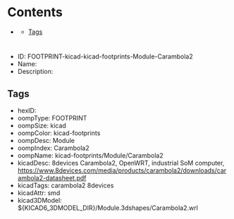 



Contents
========

* [](#)
	* [Tags](#tags)

# 

- ID: FOOTPRINT-kicad-kicad-footprints-Module-Carambola2
- Name: 
- Description: 

## Tags

- hexID: 
- oompType: FOOTPRINT
- oompSize: kicad
- oompColor: kicad-footprints
- oompDesc: Module
- oompIndex: Carambola2
- oompName: kicad-footprints/Module/Carambola2
- kicadDesc: 8devices Carambola2, OpenWRT, industrial SoM computer, https://www.8devices.com/media/products/carambola2/downloads/carambola2-datasheet.pdf
- kicadTags: carambola2 8devices
- kicadAttr: smd
- kicad3DModel: ${KICAD6_3DMODEL_DIR}/Module.3dshapes/Carambola2.wrl
